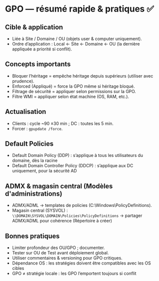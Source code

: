 # GPO — résumé rapide & pratiques ✅

## Cible & application
- Liée à Site / Domaine / OU (objets user & computer uniquement).  
- Ordre d’application : Local ← Site ← Domaine ← OU (la dernière appliquée a priorité si conflit).

## Concepts importants
- Bloquer l’héritage = empêche héritage depuis supérieurs (utiliser avec prudence).  
- Enforced (Appliqué) = force la GPO même si héritage bloqué.  
- Filtrage de sécurité = appliquer selon permissions sur la GPO.  
- Filtre WMI = appliquer selon état machine (OS, RAM, etc.).

## Actualisation
- Clients : cycle ~90 ±30 min ; DC : toutes les 5 min.  
- Forcer : `gpupdate /force`.

## Default Policies
- Default Domain Policy (DDP) : s’applique à tous les utilisateurs du domaine, dès la racine
- Default Domain Controller Policy (DDCP) : s’applique aux DC uniquement, pour la sécurité AD

## ADMX & magasin central (Modèles d'administrations)
- ADMX/ADML → templates de policies (C:\Windows\PolicyDefinitions).  
- Magasin central (SYSVOL) : `\\DOMAIN\SYSVOL\DOMAIN\Policies\PolicyDefinitions` → partager ADMX/ADML pour cohérence (Répertoire à créer)

## Bonnes pratiques
- Limiter profondeur des OU/GPO ; documenter.  
- Tester sur OU de Test avant déploiement global.  
- Utiliser commentaires & versioning pour GPO critiques.
- Dépendance OS : les stratégies doivent être compatibles avec les OS cibles
- GPO ≠ stratégie locale : les GPO l’emportent toujours si conflit